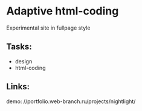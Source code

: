 # Adaptive html-coding
Experimental site in fullpage style

## Tasks:
- design 
- html-coding

## Links:
demo: //portfolio.web-branch.ru/projects/nightlight/